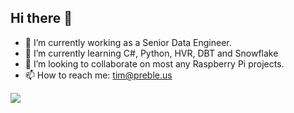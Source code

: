 ## Hi there 👋
- 🔭 I’m currently working as a Senior Data Engineer.
- 🌱 I’m currently learning C#, Python, HVR, DBT and Snowflake
- 👯 I’m looking to collaborate on most any Raspberry Pi projects.
- 📫 How to reach me: tim@preble.us

[![](https://visitcount.itsvg.in/api?id=TimPreble&label=Profile%20Views&color=1&icon=1&pretty=false)](https://visitcount.itsvg.in)
<!--
**TimPreble/TimPreble** is a ✨ _special_ ✨ repository because its `README.md` (this file) appears on your GitHub profile.

Here are some ideas to get you started:

- 🔭 I’m currently working on ci/cd pipelines to self-hosted K3s cluster.
- 🌱 I’m currently learning C#, Python, HVR, DBT and Snowflake
- 👯 I’m looking to collaborate on most any Raspberry Pi projects.
- 🤔 I’m looking for help with ...
- 💬 Ask me about ...
- 📫 How to reach me: tim@preble.us
- 😄 Pronouns: ...
- ⚡ Fun fact: ...
-->
